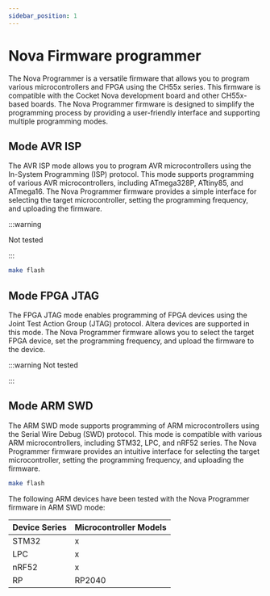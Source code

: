 ```yaml
---
sidebar_position: 1
---
```




# Nova Firmware programmer

The Nova Programmer is a versatile firmware that allows you to program various microcontrollers and FPGA  using the CH55x series. This firmware is compatible with the Cocket Nova development board and other CH55x-based boards. The Nova Programmer firmware is designed to simplify the programming process by providing a user-friendly interface and supporting multiple programming modes.





## Mode AVR ISP

The AVR ISP mode allows you to program AVR microcontrollers using the In-System Programming (ISP) protocol. This mode supports programming of various AVR microcontrollers, including ATmega328P, ATtiny85, and ATmega16. The Nova Programmer firmware provides a simple interface for selecting the target microcontroller, setting the programming frequency, and uploading the firmware.

:::warning

Not tested 

:::

```bash
make flash
```


## Mode FPGA JTAG

The FPGA JTAG mode enables programming of FPGA devices using the Joint Test Action Group (JTAG) protocol. Altera devices are supported in this mode. The Nova Programmer firmware allows you to select the target FPGA device, set the programming frequency, and upload the firmware to the device.

:::warning
Not tested

:::

## Mode ARM SWD

The ARM SWD mode supports programming of ARM microcontrollers using the Serial Wire Debug (SWD) protocol. This mode is compatible with various ARM microcontrollers, including STM32, LPC, and nRF52 series. The Nova Programmer firmware provides an intuitive interface for selecting the target microcontroller, setting the programming frequency, and uploading the firmware.
    
```bash
make flash
```

The following ARM devices have been tested with the Nova Programmer firmware in ARM SWD mode:

| Device Series | Microcontroller Models       |
|---------------|------------------------------|
| STM32         | x                            |
| LPC           | x                            |
| nRF52         | x                            |
| RP            |  RP2040                      |